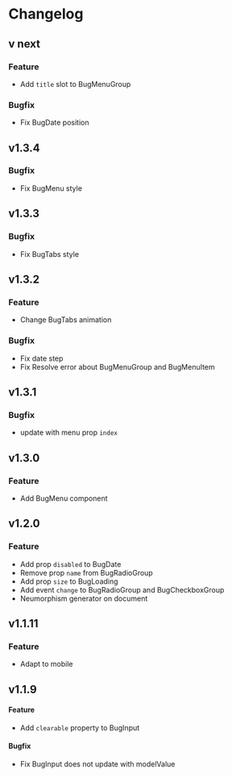 # Changelog
## v next
### Feature
- Add `title` slot to BugMenuGroup

### Bugfix
- Fix BugDate position

## v1.3.4
### Bugfix
- Fix BugMenu style

## v1.3.3
### Bugfix
- Fix BugTabs style

## v1.3.2
### Feature
- Change BugTabs animation

### Bugfix
- Fix date step
- Fix Resolve error about BugMenuGroup and BugMenuItem

## v1.3.1
### Bugfix
- update with menu prop `index`

## v1.3.0
### Feature
- Add BugMenu component

## v1.2.0
### Feature
- Add prop `disabled` to BugDate
- Remove prop `name` from BugRadioGroup
- Add prop `size` to BugLoading
- Add event `change` to BugRadioGroup and BugCheckboxGroup
- Neumorphism generator on document

## v1.1.11
### Feature
- Adapt to mobile

## v1.1.9
#### Feature
- Add `clearable` property to BugInput

#### Bugfix
- Fix BugInput does not update with modelValue